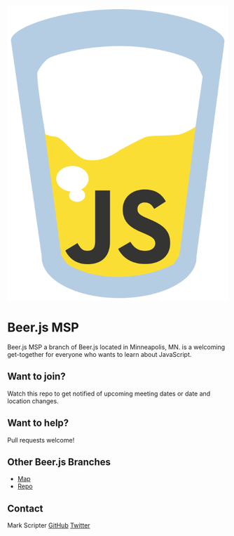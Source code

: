 ![Beer.js MSP](https://raw.githubusercontent.com/beerjs/msp/master/assets/beerjs-msp.svg)

Beer.js MSP
===================

Beer.js MSP a branch of Beer.js located in Minneapolis, MN. is a welcoming get-together for everyone who wants to learn about JavaScript.


Want to join?
-------------

Watch this repo to get notified of upcoming meeting dates or date and location changes.


Want to help?
-------------

Pull requests welcome!


Other Beer.js Branches
----------------------

- [Map](https://github.com/beerjs/meta/blob/master/locations.geojson)
- [Repo](https://github.com/beerjs)

Contact
-------

Mark Scripter
[GitHub](https://github.com/markscripter)
[Twitter](https://twitter.com/markscripter)
